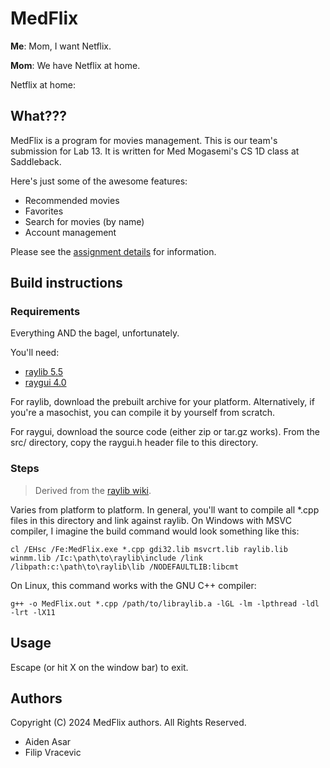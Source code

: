 # MedFlix

**Me**: Mom, I want Netflix.

**Mom**: We have Netflix at home.

Netflix at home:

## What???

MedFlix is a program for movies management. This is our team's submission
for Lab 13. It is written for Med Mogasemi's CS 1D class at Saddleback.

Here's just some of the awesome features:

* Recommended movies
* Favorites
* Search for movies (by name)
* Account management

Please see the [assignment details](./ASSIGNMENT.md) for information.

## Build instructions

### Requirements

Everything AND the bagel, unfortunately.

You'll need:

* [raylib 5.5](https://github.com/raysan5/raylib/releases/tag/5.5)
* [raygui 4.0](https://github.com/raysan5/raygui/releases/tag/4.0)

For raylib, download the prebuilt archive for your platform. Alternatively, if
you're a masochist, you can compile it by yourself from scratch.

For raygui, download the source code (either zip or tar.gz works). From the
src/ directory, copy the raygui.h header file to this directory.

### Steps

> Derived from the [raylib wiki](https://github.com/raysan5/raylib/wiki).

Varies from platform to platform. In general, you'll want to compile all *.cpp
files in this directory and link against raylib. On Windows with MSVC compiler,
I imagine the build command would look something like this:

    cl /EHsc /Fe:MedFlix.exe *.cpp gdi32.lib msvcrt.lib raylib.lib winmm.lib /Ic:\path\to\raylib\include /link /libpath:c:\path\to\raylib\lib /NODEFAULTLIB:libcmt

On Linux, this command works with the GNU C++ compiler:

    g++ -o MedFlix.out *.cpp /path/to/libraylib.a -lGL -lm -lpthread -ldl -lrt -lX11

## Usage

Escape (or hit X on the window bar) to exit.

## Authors

Copyright (C) 2024 MedFlix authors. All Rights Reserved.

* Aiden Asar
* Filip Vracevic
